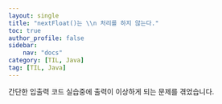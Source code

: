 ```yaml
---
layout: single
title: "nextFloat()는 \\n 처리를 하지 않는다."
toc: true
author_profile: false
sidebar: 
    nav: "docs"
category: [TIL, Java]
tag: [TIL, Java]
---
```


간단한 입출력 코드 실습중에 출력이 이상하게 되는 문제를 겪었습니다.

